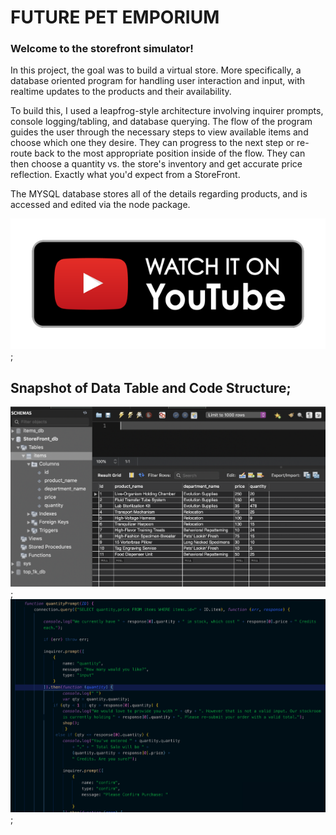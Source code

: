 #       FUTURE PET EMPORIUM

###     Welcome to the storefront simulator!

In this project, the goal was to build a virtual store. More specifically, a database oriented program for handling user interaction and input, with realtime updates to the products and their availability.

To build this, I used a leapfrog-style architecture involving inquirer prompts, console logging/tabling, and database querying. The flow of the program guides the user through the necessary steps to view available items and choose which one they desire. They can progress to the next step or re-route back to the most appropriate position inside of the flow. They can then choose a quantity vs. the store's inventory and get accurate price reflection. Exactly what you'd expect from a StoreFront. 

The MYSQL database stores all of the details regarding products, and is accessed and edited via the node package. 

[![Link to YouTube Hosted Video](./images/youtube-link.png)](https://youtu.be/lBgl4bC0ulA);

## Snapshot of Data Table and Code Structure;
![Image](./images/Database-Capture.png "Database Snapshot");
![Image](./images/Code-Snapshot.png "Code Snapshot");

